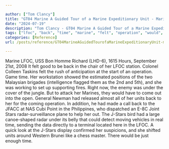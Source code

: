```yaml
---

author: ["Tom Clancy"]
title: "GT04 Marine A Guided Tour of a Marine Expeditionary Unit - Marine_split_232.html"
date: "2024-07-19"
description: "Tom Clancy - GT04 Marine A Guided Tour of a Marine Expeditionary Unit"
tags: ["lfoc", "back", "time", "marine", "felt", "operation", "would", "unit", "us", "bon", "homme", "richard", "hour", "september", "good", "chair", "station", "colonel", "colleen", "taskins", "rush", "anticipation", "start", "game", "workstation"]
categories: [Reference]
url: /posts/reference/GT04MarineAGuidedTourofaMarineExpeditionaryUnit-marinesplit232html

---
```



Marine
LFOC, USS Bon Homme Richard (LHD-6), 1615 Hours, September 21st, 2008
It felt good to be back in the chair of her LFOC station. Colonel Colleen Taskins felt the rush of anticipation at the start of an operation. Game time. Her workstation showed the estimated positions of the two Malaysian brigades (intelligence flagged them as the 2nd and 5th), and she was working to set up supporting fires. Right now, the enemy was under the cover of the jungle. But to attack her Marines, they would have to come out into the open. General Newman had released almost all of her units back to her for the coming operation. In addition, he had made a call back to the JFACC at NAS Cubi Point in the Philippines, who dispatched an E-8C Joint Stars radar-surveillance plane to help her out. The J-Stars bird had a large canoe-shaped radar under its belly that could detect moving vehicles in real time, sending the data directly to a terminal located here in the LFOC. A quick look at the J-Stars display confirmed her suspicions, and she shifted units around Western Brunei like a chess master. There would be just enough time.
